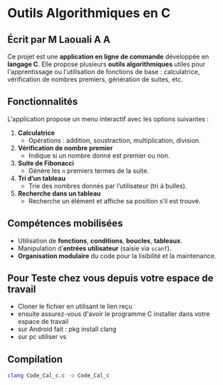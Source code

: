 # Outils Algorithmiques en C
## Écrit par M Laouali A A

Ce projet est une **application en ligne de commande** développée en **langage C**. Elle propose plusieurs **outils algorithmiques** utiles pour l'apprentissage ou l'utilisation de fonctions de base : calculatrice, vérification de nombres premiers, génération de suites, etc.

## Fonctionnalités

L'application propose un menu interactif avec les options suivantes :

1. **Calculatrice**
   - Opérations : addition, soustraction, multiplication, division.
2. **Vérification de nombre premier**
   - Indique si un nombre donné est premier ou non.
3. **Suite de Fibonacci**
   - Génère les `n` premiers termes de la suite.
4. **Tri d’un tableau**
   - Trie des nombres donnés par l’utilisateur (tri à bulles).
5. **Recherche dans un tableau**
   - Recherche un élément et affiche sa position s’il est trouvé.

## Compétences mobilisées

- Utilisation de **fonctions**, **conditions**, **boucles**, **tableaux**.
- Manipulation d’**entrées utilisateur** (saisie via `scanf`).
- **Organisation modulaire** du code pour la lisibilité et la maintenance.

## Pour Teste chez vous depuis votre espace de travail 

- Cloner le fichier en utilisant le lien reçu
- ensuite assurez-vous d'avoir le programme C installer dans votre espace de travail
- sur Android fait : pkg install clang
- sur pc utiliser vs 

## Compilation

```bash
clang Code_Cal_c.c -o Code_Cal_c

